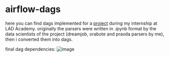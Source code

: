 # airflow-dags
here you can find dags implemented for a [project](https://lad-academy.ru/project-reviews) during my internship at LAD Academy.
originally the parsers were written in .ipynb format by the data scientists of the project (dreamjob, orabote and pravda parsers by me), then i converted them into dags.



final dag dependencies:
![image](https://github.com/sashullel/airflow-dags/assets/91670224/308892e7-ff77-4d99-9875-0f55090c3f94)

